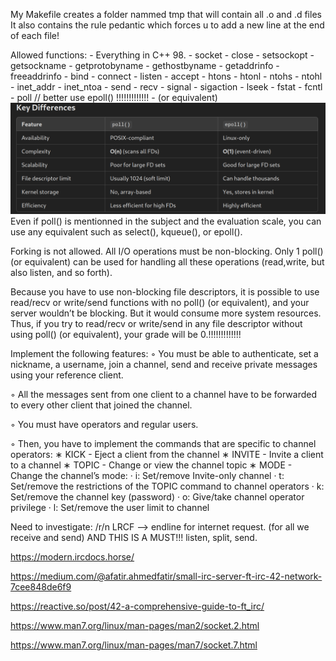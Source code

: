 My Makefile creates a folder nammed tmp that will contain all .o and .d files
It also contains the rule pedantic which forces u to add a new line at the end of each file!

Allowed functions:
	- Everything in C++ 98.
	- socket
	- close
	- setsockopt
	- getsockname
	- getprotobyname
	- gethostbyname
	- getaddrinfo
	- freeaddrinfo
	- bind
	- connect
	- listen
	- accept
	- htons
	- htonl
	- ntohs
	- ntohl
	- inet_addr
	- inet_ntoa
	- send
	- recv
	- signal
	- sigaction
	- lseek
	- fstat
	- fcntl
	- poll // better use epoll() !!!!!!!!!!!!!
	- (or equivalent)
![alt text](image.png)
Even if poll() is mentionned in the subject and the evaluation scale,
you can use any equivalent such as select(), kqueue(), or epoll().

Forking is not allowed. All I/O operations must be non-blocking.
	Only 1 poll() (or equivalent) can be used for handling all these operations
	(read,write, but also listen, and so forth).

Because you have to use non-blocking file descriptors, it is possible to use
read/recv or write/send functions with no poll() (or equivalent), and
your server wouldn’t be blocking. But it would consume more system resources.
Thus, if you try to read/recv or write/send in any file descriptor without using
poll() (or equivalent), your grade will be 0.!!!!!!!!!!!!!

Implement the following features:
◦ You must be able to authenticate, set a nickname, a username, join a channel,
	send and receive private messages using your reference client.

◦ All the messages sent from one client to a channel have to be forwarded to
	every other client that joined the channel.

◦ You must have operators and regular users.

◦ Then, you have to implement the commands that are specific to channel operators:
	∗ KICK - Eject a client from the channel
	∗ INVITE - Invite a client to a channel
	∗ TOPIC - Change or view the channel topic
	∗ MODE - Change the channel’s mode:
	· i: Set/remove Invite-only channel
	· t: Set/remove the restrictions of the TOPIC command to channel operators
	· k: Set/remove the channel key (password)
	· o: Give/take channel operator privilege
	· l: Set/remove the user limit to channel


Need to investigate: 
/r/n LRCF --> endline for internet request. (for all we receive and send) AND THIS IS A MUST!!! listen, split, send.


https://modern.ircdocs.horse/

https://medium.com/@afatir.ahmedfatir/small-irc-server-ft-irc-42-network-7cee848de6f9

https://reactive.so/post/42-a-comprehensive-guide-to-ft_irc/

https://www.man7.org/linux/man-pages/man2/socket.2.html

https://www.man7.org/linux/man-pages/man7/socket.7.html